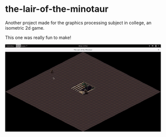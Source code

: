 # the-lair-of-the-minotaur

Another project made for the graphics processing subject in college, an isometric 2d game.

This one was really fun to make!

![alt tag](https://github.com/fjunqueira/the-lair-of-the-minotaur/blob/master/sample.gif)
